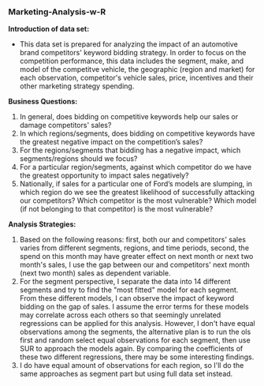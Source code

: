 ### Marketing-Analysis-w-R
**Introduction of data set:**<br>
- This data set is prepared for analyzing the impact of an automotive brand competitors' keyword bidding strategy. In order to focus on the competition performance, this data includes the segment, make, and model of the competitve vehicle, the geographic (region and market) for each observation, competitor's vehicle sales, price, incentives and their other marketing strategy spending.
  
**Business Questions:**<br>
1. In general, does bidding on competitive keywords help our sales or damage competitors' sales?
2. In which regions/segments, does bidding on competitive keywords have the greatest negative impact on the competition’s sales?
3. For the regions/segments that bidding has a negative impact, which segments/regions should we focus?
4. For a particular region/segments, against which competitor do we have the greatest opportunity to impact sales negatively? 
5. Nationally, if sales for a particular one of Ford’s models are slumping, in which region do we see the greatest likelihood of successfully attacking our competitors?  Which competitor is the most vulnerable?  Which model (if not belonging to that competitor) is the most vulnerable? 

**Analysis Strategies:**<br>
1. Based on the following reasons: first, both our and competitors' sales varies from different segments, regions, and time periods, second, the spend on this month may have greater effect on next month or next two month's sales, I use the gap between our and competitors' next month (next two month) sales as dependent variable.
2. For the segment perspective, I separate the data into 14 different segments and try to find the "most fitted" model for each segment. From these different models, I can observe the impact of keyword bidding on the gap of sales. I assume the error terms for these models may correlate across each others so that seemingly unrelated regressions can be applied for this analysis. However, I don't have equal observations among the segments, the alternative plan is to run the ols first and random select equal observations for each segment, then use SUR to approach the models again. By comparing the coefficients of these two different regressions, there may be some interesting findings.
3. I do have equal amount of observations for each region, so I'll do the same approaches as segment part but using full data set instead.
